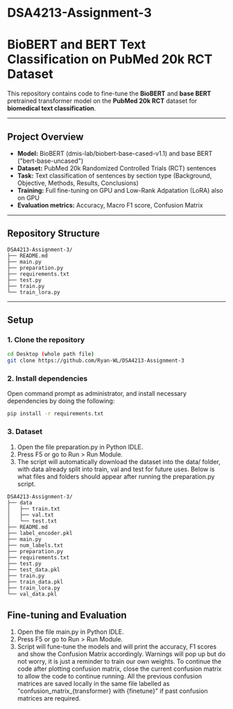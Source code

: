 # DSA4213-Assignment-3

# BioBERT and BERT Text Classification on PubMed 20k RCT Dataset

This repository contains code to fine-tune the **BioBERT** and **base BERT** pretrained transformer model on the **PubMed 20k RCT** dataset for **biomedical text classification**.

---

## Project Overview

- **Model:** BioBERT (dmis-lab/biobert-base-cased-v1.1) and base BERT ("bert-base-uncased")
- **Dataset:** PubMed 20k Randomized Controlled Trials (RCT) sentences
- **Task:** Text classification of sentences by section type (Background, Objective, Methods, Results, Conclusions)
- **Training:** Full fine-tuning on GPU and Low-Rank Adpatation (LoRA) also on GPU
- **Evaluation metrics:** Accuracy, Macro F1 score, Confusion Matrix

---

## Repository Structure
``` shell
DSA4213-Assignment-3/
├── README.md
├── main.py
├── preparation.py
├── requirements.txt
├── test.py
├── train.py
└── train_lora.py
```

---

## Setup

### 1. Clone the repository

```bash
cd Desktop (whole path file)
git clone https://github.com/Ryan-WL/DSA4213-Assignment-3
```
### 2. Install dependencies
Open command prompt as administrator, and install necessary dependencies by doing the following:
```bash
pip install -r requirements.txt
```
### 3. Dataset
1. Open the file preparation.py in Python IDLE.
2. Press F5 or go to Run > Run Module.
3. The script will automatically download the dataset into the data/ folder, with data already split into train, val and test for future uses. Below is what files and folders should appear after running the preparation.py script.

``` shell
DSA4213-Assignment-3/
├── data
│   ├── train.txt
│   ├── val.txt
│   └── test.txt
├── README.md
├── label_encoder.pkl
├── main.py
├── num_labels.txt
├── preparation.py
├── requirements.txt
├── test.py
├── test_data.pkl
├── train.py
├── train_data.pkl
├── train_lora.py
└── val_data.pkl
```

## Fine-tuning and Evaluation
1. Open the file main.py in Python IDLE.
2. Press F5 or go to Run > Run Module.
3. Script will fune-tune the models and will print the accuracy, F1 scores and show the Confusion Matrix accordingly. Warnings will pop up but do not worry, it is just a reminder to train our own weights. To continue the code after plotting confusion matrix, close the current confusion matrix to allow the code to continue running. All the previous confusion matrices are saved locally in the same file labelled as "confusion_matrix_{transformer} with {finetune}" if past confusion matrices are required.


